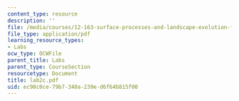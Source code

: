 ```yaml
---
content_type: resource
description: ''
file: /media/courses/12-163-surface-processes-and-landscape-evolution-fall-2004/ec98c0ce79b7340a239ed6f64b815f00_lab2c.pdf
file_type: application/pdf
learning_resource_types:
- Labs
ocw_type: OCWFile
parent_title: Labs
parent_type: CourseSection
resourcetype: Document
title: lab2c.pdf
uid: ec98c0ce-79b7-340a-239e-d6f64b815f00
---
```

